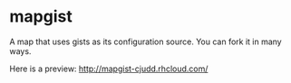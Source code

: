 mapgist
=======

A map that uses gists as its configuration source.  You can fork it in many ways.

Here is a preview: http://mapgist-cjudd.rhcloud.com/
